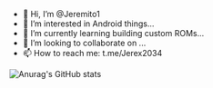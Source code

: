- 👋 Hi, I’m @Jeremito1
- 👀 I’m interested in Android things...
- 🌱 I’m currently learning building custom ROMs...
- 💞️ I’m looking to collaborate on ...
- 📫 How to reach me: t.me/Jerex2034

<!---
Jeremito1/Jeremito1 is a ✨ special ✨ repository because its `README.md` (this file) appears on your GitHub profile.
You can click the Preview link to take a look at your changes.
--->
![Anurag's GitHub stats](https://github-readme-stats.vercel.app/api?username=Jeremito1&show_icons=true&theme=radical)
